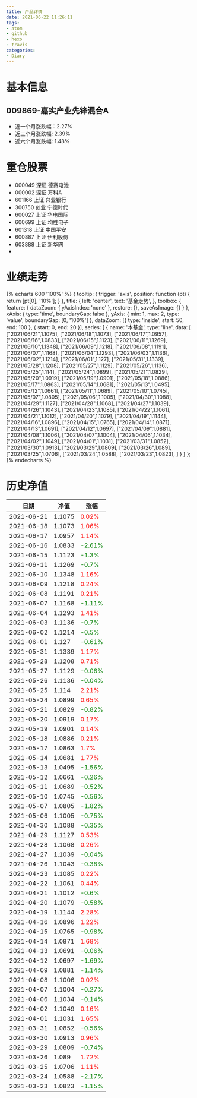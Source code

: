 ```yaml
---
title: 产品详情
date: 2021-06-22 11:26:11
tags:
- atom
- github
- hexo
- travis
categories:
- Diary
---
```


# 基本信息
## 009869-嘉实产业先锋混合A
- 近一个月涨跌幅：2.27%
- 近三个月涨跌幅: 2.39%
- 近六个月涨跌幅: 1.48%

# 重仓股票
- 000049 深证 德赛电池
- 000002 深证 万科A
- 601166 上证 兴业银行
- 300750 创业 宁德时代
- 600027 上证 华电国际
- 600699 上证 均胜电子
- 601318 上证 中国平安
- 600887 上证 伊利股份
- 603888 上证 新华网
- 
# 业绩走势

{% echarts 600 '100%' %}
{
  tooltip: {
        trigger: 'axis',
        position: function (pt) {
            return [pt[0], '10%'];
        }
    },
    title: {
        left: 'center',
        text: '基金走势',
    },
    toolbox: {
        feature: {
            dataZoom: {
                yAxisIndex: 'none'
            },
            restore: {},
            saveAsImage: {}
        }
    },
    xAxis: {
        type: 'time',
        boundaryGap: false
    },
    yAxis: {
        min: 1,
        max: 2,
        type: 'value',
        boundaryGap: [0, '100%']
    },
    dataZoom: [{
        type: 'inside',
        start: 50,
        end: 100
    }, {
        start: 0,
        end: 20
    }],
    series: [
        {
            name: '本基金',
            type: 'line',
            data: [
["2021/06/21",1.1075],
["2021/06/18",1.1073],
["2021/06/17",1.0957],
["2021/06/16",1.0833],
["2021/06/15",1.1123],
["2021/06/11",1.1269],
["2021/06/10",1.1348],
["2021/06/09",1.1218],
["2021/06/08",1.1191],
["2021/06/07",1.1168],
["2021/06/04",1.1293],
["2021/06/03",1.1136],
["2021/06/02",1.1214],
["2021/06/01",1.127],
["2021/05/31",1.1339],
["2021/05/28",1.1208],
["2021/05/27",1.1129],
["2021/05/26",1.1136],
["2021/05/25",1.114],
["2021/05/24",1.0899],
["2021/05/21",1.0829],
["2021/05/20",1.0919],
["2021/05/19",1.0901],
["2021/05/18",1.0886],
["2021/05/17",1.0863],
["2021/05/14",1.0681],
["2021/05/13",1.0495],
["2021/05/12",1.0661],
["2021/05/11",1.0689],
["2021/05/10",1.0745],
["2021/05/07",1.0805],
["2021/05/06",1.1005],
["2021/04/30",1.1088],
["2021/04/29",1.1127],
["2021/04/28",1.1068],
["2021/04/27",1.1039],
["2021/04/26",1.1043],
["2021/04/23",1.1085],
["2021/04/22",1.1061],
["2021/04/21",1.1012],
["2021/04/20",1.1079],
["2021/04/19",1.1144],
["2021/04/16",1.0896],
["2021/04/15",1.0765],
["2021/04/14",1.0871],
["2021/04/13",1.0691],
["2021/04/12",1.0697],
["2021/04/09",1.0881],
["2021/04/08",1.1006],
["2021/04/07",1.1004],
["2021/04/06",1.1034],
["2021/04/02",1.1049],
["2021/04/01",1.1031],
["2021/03/31",1.0852],
["2021/03/30",1.0913],
["2021/03/29",1.0809],
["2021/03/26",1.089],
["2021/03/25",1.0706],
["2021/03/24",1.0588],
["2021/03/23",1.0823],
]
        }
    ]
};
{% endecharts %}

# 历史净值

| 日期 | 净值 | 涨幅 |
| --- | --- | --- |
|2021-06-21|1.1075|<font color=red>0.02%</font>|
|2021-06-18|1.1073|<font color=red>1.06%</font>|
|2021-06-17|1.0957|<font color=red>1.14%</font>|
|2021-06-16|1.0833|<font color=green>-2.61%</font>|
|2021-06-15|1.1123|<font color=green>-1.3%</font>|
|2021-06-11|1.1269|<font color=green>-0.7%</font>|
|2021-06-10|1.1348|<font color=red>1.16%</font>|
|2021-06-09|1.1218|<font color=red>0.24%</font>|
|2021-06-08|1.1191|<font color=red>0.21%</font>|
|2021-06-07|1.1168|<font color=green>-1.11%</font>|
|2021-06-04|1.1293|<font color=red>1.41%</font>|
|2021-06-03|1.1136|<font color=green>-0.7%</font>|
|2021-06-02|1.1214|<font color=green>-0.5%</font>|
|2021-06-01|1.127|<font color=green>-0.61%</font>|
|2021-05-31|1.1339|<font color=red>1.17%</font>|
|2021-05-28|1.1208|<font color=red>0.71%</font>|
|2021-05-27|1.1129|<font color=green>-0.06%</font>|
|2021-05-26|1.1136|<font color=green>-0.04%</font>|
|2021-05-25|1.114|<font color=red>2.21%</font>|
|2021-05-24|1.0899|<font color=red>0.65%</font>|
|2021-05-21|1.0829|<font color=green>-0.82%</font>|
|2021-05-20|1.0919|<font color=red>0.17%</font>|
|2021-05-19|1.0901|<font color=red>0.14%</font>|
|2021-05-18|1.0886|<font color=red>0.21%</font>|
|2021-05-17|1.0863|<font color=red>1.7%</font>|
|2021-05-14|1.0681|<font color=red>1.77%</font>|
|2021-05-13|1.0495|<font color=green>-1.56%</font>|
|2021-05-12|1.0661|<font color=green>-0.26%</font>|
|2021-05-11|1.0689|<font color=green>-0.52%</font>|
|2021-05-10|1.0745|<font color=green>-0.56%</font>|
|2021-05-07|1.0805|<font color=green>-1.82%</font>|
|2021-05-06|1.1005|<font color=green>-0.75%</font>|
|2021-04-30|1.1088|<font color=green>-0.35%</font>|
|2021-04-29|1.1127|<font color=red>0.53%</font>|
|2021-04-28|1.1068|<font color=red>0.26%</font>|
|2021-04-27|1.1039|<font color=green>-0.04%</font>|
|2021-04-26|1.1043|<font color=green>-0.38%</font>|
|2021-04-23|1.1085|<font color=red>0.22%</font>|
|2021-04-22|1.1061|<font color=red>0.44%</font>|
|2021-04-21|1.1012|<font color=green>-0.6%</font>|
|2021-04-20|1.1079|<font color=green>-0.58%</font>|
|2021-04-19|1.1144|<font color=red>2.28%</font>|
|2021-04-16|1.0896|<font color=red>1.22%</font>|
|2021-04-15|1.0765|<font color=green>-0.98%</font>|
|2021-04-14|1.0871|<font color=red>1.68%</font>|
|2021-04-13|1.0691|<font color=green>-0.06%</font>|
|2021-04-12|1.0697|<font color=green>-1.69%</font>|
|2021-04-09|1.0881|<font color=green>-1.14%</font>|
|2021-04-08|1.1006|<font color=red>0.02%</font>|
|2021-04-07|1.1004|<font color=green>-0.27%</font>|
|2021-04-06|1.1034|<font color=green>-0.14%</font>|
|2021-04-02|1.1049|<font color=red>0.16%</font>|
|2021-04-01|1.1031|<font color=red>1.65%</font>|
|2021-03-31|1.0852|<font color=green>-0.56%</font>|
|2021-03-30|1.0913|<font color=red>0.96%</font>|
|2021-03-29|1.0809|<font color=green>-0.74%</font>|
|2021-03-26|1.089|<font color=red>1.72%</font>|
|2021-03-25|1.0706|<font color=red>1.11%</font>|
|2021-03-24|1.0588|<font color=green>-2.17%</font>|
|2021-03-23|1.0823|<font color=green>-1.15%</font>|
